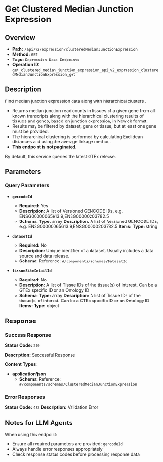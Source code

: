 # Get Clustered Median Junction Expression

## Overview
- **Path:** `/api/v2/expression/clusteredMedianJunctionExpression`
- **Method:** `GET`
- **Tags:** `Expression Data Endpoints`
- **Operation ID:** `get_clustered_median_junction_expression_api_v2_expression_clusteredMedianJunctionExpression_get`

## Description
Find median junction expression data along with hierarchical clusters .

-  Returns median junction read counts in tissues of a given gene from all known transcripts along with
the hierarchical clustering results of tissues and genes, based on junction expression, in Newick format.
- Results may be filtered by dataset, gene or tissue, but at least one gene must be provided.
- The hierarchical clustering is performed by calculating Euclidean distances and using the average linkage method.
- **This endpoint is not paginated.**

By default, this service queries the latest GTEx release.

## Parameters

### Query Parameters

- **`gencodeId`**
  - **Required:** Yes
  - **Description:** A list of Versioned GENCODE IDs, e.g. ENSG00000065613.9,ENSG00000203782.5
  - **Schema:** **Type:** array
**Description:** A list of Versioned GENCODE IDs, e.g. ENSG00000065613.9,ENSG00000203782.5
**Items:** **Type:** string

- **`datasetId`**
  - **Required:** No
  - **Description:** Unique identifier of a dataset. Usually includes a data source and data release.
  - **Schema:** Reference: `#/components/schemas/DatasetId`

- **`tissueSiteDetailId`**
  - **Required:** No
  - **Description:** A list of Tissue IDs of the tissue(s) of interest. Can be a GTEx specific ID or an Ontology ID
  - **Schema:** **Type:** array
**Description:** A list of Tissue IDs of the tissue(s) of interest. Can be a GTEx specific ID or an Ontology ID
**Items:** **Type:** object

## Response

### Success Response
**Status Code:** `200`

**Description:** Successful Response

**Content Types:**
- **application/json**
  - **Schema:** Reference: `#/components/schemas/ClusteredMedianJunctionExpression`

### Error Responses

**Status Code:** `422`
**Description:** Validation Error

## Notes for LLM Agents

When using this endpoint:
- Ensure all required parameters are provided: `gencodeId`
- Always handle error responses appropriately
- Check response status codes before processing response data